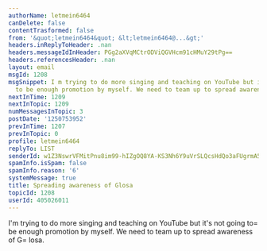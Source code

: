 ```yaml
---
authorName: letmein6464
canDelete: false
contentTrasformed: false
from: '&quot;letmein6464&quot; &lt;letmein6464@...&gt;'
headers.inReplyToHeader: .nan
headers.messageIdInHeader: PGg2aXVqMCtrODViQGVHcm91cHMuY29tPg==
headers.referencesHeader: .nan
layout: email
msgId: 1208
msgSnippet: I m trying to do more singing and teaching on YouTube but it s not going
  to be enough promotion by myself. We need to team up to spread awareness of Glosa.
nextInTime: 1209
nextInTopic: 1209
numMessagesInTopic: 3
postDate: '1250753952'
prevInTime: 1207
prevInTopic: 0
profile: letmein6464
replyTo: LIST
senderId: w1Z3NswrVFMitPnu8im99-hIZgOQ8YA-KS3Nh6Y9uVrSLQcsHdQo3aFUgrmA5XSzgjYlMZpAhFsWNzuEEATdKM0Fee-JlGCgxgia1Q
spamInfo.isSpam: false
spamInfo.reason: '6'
systemMessage: true
title: Spreading awareness of Glosa
topicId: 1208
userId: 405026011
---
```


I'm trying to do more singing and teaching on YouTube but it's not going to=
 be enough promotion by myself. We need to team up to spread awareness of G=
losa.


